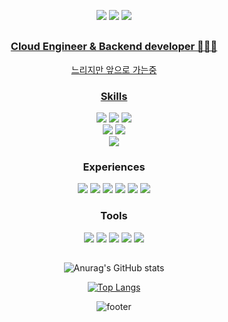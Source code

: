 <div align="center">

  <a href="https://minha0220.tistory.com" target="_blank"><img src="https://img.shields.io/badge/tistory-ff5949?style=plastic&logo=tistory&logoColor=white"/></a>
  <a href="https://velog.io/@miracle-21" target="_blank"><img src="https://img.shields.io/badge/velog-20C997?style=plastic&logo=velog&logoColor=white"/></a>
  <a href="mailto:miraculum95@gmail.com"><img src="https://img.shields.io/badge/miraculum95@gmail.com-4790ff?style=plastic&logo=gmail&logoColor=white&link=mailto:miraculum95@gmail.com"/>
    
  ##
    
  ### Cloud Engineer & Backend developer 🐌🐌🐌
  느리지만 앞으로 가는중

  ### Skills
  <img src="https://img.shields.io/badge/AWS-FF9900?style=flat&logo=amazonaws&logoColor=white"></a> 
  <img src="https://img.shields.io/badge/kubernetes-326CE5?style=flat&logo=kubernetes&logoColor=white"></a>
  <img src="https://img.shields.io/badge/Terraform-7B42BC?style=flat&logo=terraform&logoColor=white"></a>
  </br>
  <img src="https://img.shields.io/badge/Python-3766AB?style=flat-square&logo=Python&logoColor=white"/></a>
  <img src="https://img.shields.io/badge/Django-092E20?style=flat-square&logo=Django&logoColor=white"/>
  <br>
  <img src="https://img.shields.io/badge/Mysql-E6B91E?style=flat-square&logo=MySql&logoColor=white"/>

  ### Experiences
  <img src="https://img.shields.io/badge/JavaScript-F7DF1E?style=flat&logo=JavaScript&logoColor=white">
  <img src="https://img.shields.io/badge/Node.js-339933?style=flat&logo=Node.js&logoColor=white">
  <img src="https://img.shields.io/badge/express-000000?style=flat&logo=express&logoColor=white">
  <img src="https://img.shields.io/badge/DynamoDB-4053D6?style=flat&logo=Amazon DynamoDB&logoColor=white"></a>
  <img src="https://img.shields.io/badge/PostgreSQL-4169E1?style=flat&logo=PostgreSQL&logoColor=white"></a>
  <img src="https://img.shields.io/badge/MongoDB-47A248?style=flat&logo=MongoDB&logoColor=white">
  

  



  ### Tools
  <img src="https://img.shields.io/badge/whatap-FF6C37?style=flat&logo=amazoncloudwatch&logoColor=white"></a>
  <img src="https://img.shields.io/badge/postman-FF6C37?style=flat&logo=postman&logoColor=white"></a>
  <img src="https://img.shields.io/badge/discord-5865F2?style=flat&logo=discord&logoColor=white"> </a>
  <img src="https://img.shields.io/badge/slack-4A154B?style=flat&logo=slack&logoColor=white"> </a>
  <img src="https://img.shields.io/badge/notion-000000?style=flat&logo=notion&logoColor=white"> 

   ##

  <a>![Anurag's GitHub stats](https://github-readme-stats.vercel.app/api?username=miracle-21&show_icons=true&theme=buefy)</a>


  <a>[![Top Langs](https://github-readme-stats.vercel.app/api/top-langs/?username=miracle-21&layout=compact)](https://github.com/anuraghazra/github-readme-stats)</a>

  ![footer](https://capsule-render.vercel.app/api?type=wave&color=auto&height=150&section=footer)
</div>
